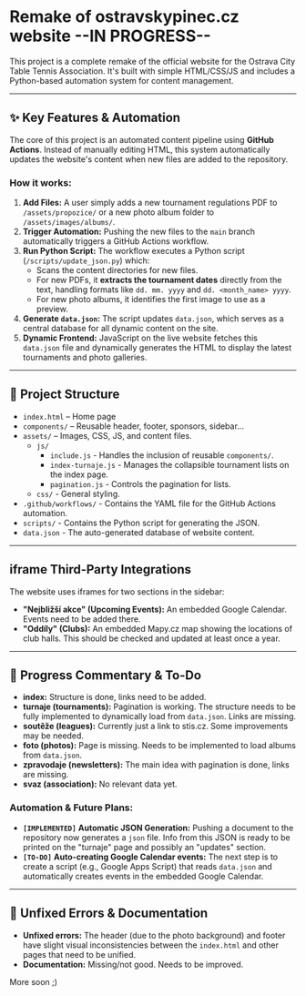 # Remake of ostravskypinec.cz website --IN PROGRESS--

This project is a complete remake of the official website for the Ostrava City Table Tennis Association. It's built with simple HTML/CSS/JS and includes a Python-based automation system for content management.

---

## ✨ Key Features & Automation

The core of this project is an automated content pipeline using **GitHub Actions**. Instead of manually editing HTML, this system automatically updates the website's content when new files are added to the repository.

### How it works:
1.  **Add Files:** A user simply adds a new tournament regulations PDF to `/assets/propozice/` or a new photo album folder to `/assets/images/albums/`.
2.  **Trigger Automation:** Pushing the new files to the `main` branch automatically triggers a GitHub Actions workflow.
3.  **Run Python Script:** The workflow executes a Python script (`/scripts/update_json.py`) which:
    * Scans the content directories for new files.
    * For new PDFs, it **extracts the tournament dates** directly from the text, handling formats like `dd. mm. yyyy` and `dd. <month_name> yyyy`.
    * For new photo albums, it identifies the first image to use as a preview.
4.  **Generate `data.json`:** The script updates `data.json`, which serves as a central database for all dynamic content on the site.
5.  **Dynamic Frontend:** JavaScript on the live website fetches this `data.json` file and dynamically generates the HTML to display the latest tournaments and photo galleries.

---

## 📂 Project Structure

-   `index.html` – Home page
-   `components/` – Reusable header, footer, sponsors, sidebar...
-   `assets/` – Images, CSS, JS, and content files.
    -   `js/`
        -   `include.js` - Handles the inclusion of reusable `components/`.
        -   `index-turnaje.js` - Manages the collapsible tournament lists on the index page.
        -   `pagination.js` - Controls the pagination for lists.
    -   `css/` - General styling.
-   `.github/workflows/` - Contains the YAML file for the GitHub Actions automation.
-   `scripts/` - Contains the Python script for generating the JSON.
-   `data.json` - The auto-generated database of website content.

---

## iframe Third-Party Integrations

The website uses iframes for two sections in the sidebar:
-   **"Nejbližší akce" (Upcoming Events):** An embedded Google Calendar. Events need to be added there.
-   **"Oddíly" (Clubs):** An embedded Mapy.cz map showing the locations of club halls. This should be checked and updated at least once a year.

---

## 📝 Progress Commentary & To-Do

-   **index:** Structure is done, links need to be added.
-   **turnaje (tournaments):** Pagination is working. The structure needs to be fully implemented to dynamically load from `data.json`. Links are missing.
-   **soutěže (leagues):** Currently just a link to stis.cz. Some improvements may be needed.
-   **foto (photos):** Page is missing. Needs to be implemented to load albums from `data.json`.
-   **zpravodaje (newsletters):** The main idea with pagination is done, links are missing.
-   **svaz (association):** No relevant data yet.

### Automation & Future Plans:
-   **`[IMPLEMENTED]`** **Automatic JSON Generation:** Pushing a document to the repository now generates a `json` file. Info from this JSON is ready to be printed on the "turnaje" page and possibly an "updates" section.
-   **`[TO-DO]`** **Auto-creating Google Calendar events:** The next step is to create a script (e.g., Google Apps Script) that reads `data.json` and automatically creates events in the embedded Google Calendar.

---

## 🐛 Unfixed Errors & Documentation

-   **Unfixed errors:** The header (due to the photo background) and footer have slight visual inconsistencies between the `index.html` and other pages that need to be unified.
-   **Documentation:** Missing/not good. Needs to be improved.

More soon ;)
